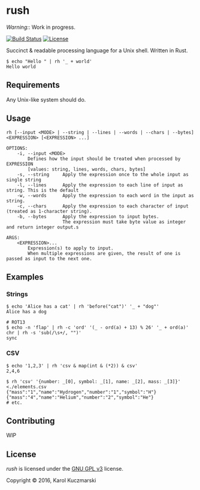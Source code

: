 # rush

_Warning:_: Work in progress.

[![Build Status](https://img.shields.io/travis/Xion/rush.svg)](https://travis-ci.org/Xion/rush)
[![License](https://img.shields.io/github/license/Xion/rush.svg)](https://github.com/Xion/rush/blob/master/LICENSE)

Succinct & readable processing language for a Unix shell. Written in Rust.

    $ echo "Hello " | rh '_ + world'
    Hello world

## Requirements

Any Unix-like system should do.

## Usage

    rh [--input <MODE> | --string | --lines | --words | --chars | --bytes] <EXPRESSION> [<EXPRESSION> ...]

    OPTIONS:
        -i, --input <MODE>
            Defines how the input should be treated when processed by EXPRESSION
            [values: string, lines, words, chars, bytes]
        -s, --string     Apply the expression once to the whole input as single string
        -l, --lines      Apply the expression to each line of input as string. This is the default
        -w, --words      Apply the expression to each word in the input as string.
        -c, --chars      Apply the expression to each character of input (treated as 1-character string).
        -b, --bytes      Apply the expression to input bytes.
                         The expression must take byte value as integer and return integer output.s

    ARGS:
        <EXPRESSION>...
            Expression(s) to apply to input.
            When multiple expressions are given, the result of one is passed as input to the next one.

## Examples

### Strings

    $ echo 'Alice has a cat' | rh 'before("cat")' '_ + "dog"'
    Alice has a dog

    # ROT13
    $ echo -n 'flap' | rh -c 'ord' '(_ - ord(a) + 13) % 26' '_ + ord(a)' chr | rh -s 'sub(/\s+/, "")'
    sync

### CSV

    $ echo '1,2,3' | rh 'csv & map(int & (*2)) & csv'
    2,4,6

    $ rh 'csv' '{number: _[0], symbol: _[1], name: _[2], mass: _[3]}'  <./elements.csv
    {"mass":"1","name":"Hydrogen","number":"1","symbol":"H"}
    {"mass":"4","name":"Helium","number":"2","symbol":"He"}
    # etc.


## Contributing

WIP

## License

_rush_ is licensed under the [GNU GPL v3](https://github.com/Xion/rush/blob/master/LICENSE) license.

Copyright © 2016, Karol Kuczmarski
